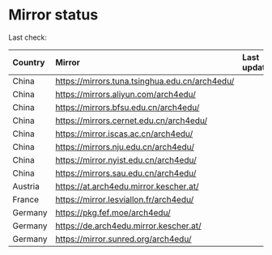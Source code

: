 <script src="./time.js"></script>
# Mirror status
Last check: <script type="text/javascript">localize(1722007272.7356443);</script>

|Country|Mirror|Last update|
|:------|:-----|:----------|
|China|https://mirrors.tuna.tsinghua.edu.cn/arch4edu/|<script type="text/javascript">localize(1721975726);</script>|
|China|https://mirrors.aliyun.com/arch4edu/|<script type="text/javascript">localize(1721975726);</script>|
|China|https://mirrors.bfsu.edu.cn/arch4edu/|<script type="text/javascript">localize(1721975726);</script>|
|China|https://mirrors.cernet.edu.cn/arch4edu/|<script type="text/javascript">localize(1721975726);</script>|
|China|https://mirror.iscas.ac.cn/arch4edu/|<script type="text/javascript">localize(1721975726);</script>|
|China|https://mirrors.nju.edu.cn/arch4edu/|<script type="text/javascript">localize(1721932481);</script>|
|China|https://mirror.nyist.edu.cn/arch4edu/|<script type="text/javascript">localize(1721975726);</script>|
|China|https://mirrors.sau.edu.cn/arch4edu/|<script type="text/javascript">localize(1721975726);</script>|
|Austria|https://at.arch4edu.mirror.kescher.at/|<script type="text/javascript">localize(1721975726);</script>|
|France|https://mirror.lesviallon.fr/arch4edu/|<script type="text/javascript">localize(1721975726);</script>|
|Germany|https://pkg.fef.moe/arch4edu/|<script type="text/javascript">localize(1721975726);</script>|
|Germany|https://de.arch4edu.mirror.kescher.at/|<script type="text/javascript">localize(1721975726);</script>|
|Germany|https://mirror.sunred.org/arch4edu/|<script type="text/javascript">localize(1721975726);</script>|

<script src="./tablefilter/tablefilter.js"></script>
<script src="./table.js"></script>
